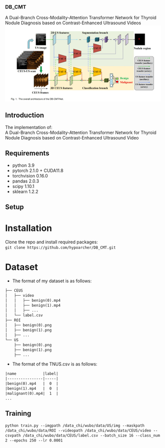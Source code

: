 ### DB_CMT
A Dual-Branch Cross-Modality-Attention Transformer Network for Thyroid Nodule Diagnosis based on Contrast-Enhanced Ultrasound Videos
![image](https://github.com/hypoarcher/DB_CMT/blob/main/DB_CMT.jpg)
## Introduction
The implementation of:   
A Dual-Branch Cross-Modality-Attention Transformer Network for Thyroid Nodule Diagnosis based on Contrast-Enhanced Ultrasound Video
## Requirements
* python 3.9  
* pytorch 2.1.0 + CUDA11.8  
* torchvision 0.16.0  
* pandas 2.0.3  
* scipy 1.10.1  
* sklearn 1.2.2  
## Setup
# Installation
Clone the repo and install required packages:  
```git clone https://github.com/hypoarcher/DB_CMT.git```

# Dataset
* The format of my dataset is as follows:  
```./data  
├── CEUS  
│   ├── video  
│   │   ├── benign(0).mp4  
│   │   ├── benign(1).mp4  
│   │   ├── ...  
│   └── label.csv  
├── ROI  
│   ├── benign(0).png  
│   ├── benign(1).png  
│   ├── ...  
└── US  
    ├── benign(0).png  
    ├── benign(1).png  
    ├── ...
```

* The format of the TNUS.csv is as follows:
```
|name            |label|
|----------------|-----|
|benign(0).mp4   |  0  |
|benign(1).mp4   |  0  |
|malignant(0).mp4|  1  |
...
```
## Training
```
python train.py --imgpath /data_chi/wubo/data/US/img --maskpath /data_chi/wubo/data/ROI --videopath /data_chi/wubo/data/CEUS/video --csvpath /data_chi/wubo/data/CEUS/label.csv --batch_size 16 --class_num 2 --epochs 250 --lr 0.0001  
```



  
    


  
